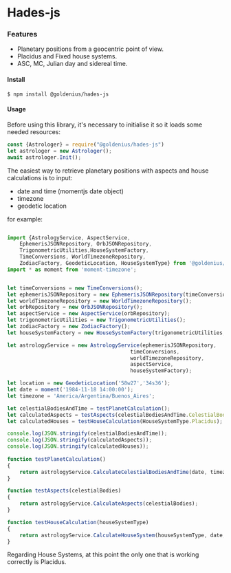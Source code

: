 
# Hades-js

### Features

- Planetary positions from a geocentric point of view.
- Placidus and Fixed house systems.
- ASC, MC, Julian day and sidereal time.

#### Install

`$ npm install @goldenius/hades-js`

#### Usage
Before using this library, it's necessary to initialise it so it loads some needed resources:
```javascript
const {Astrologer} = require("@goldenius/hades-js")
let astrologer = new Astrologer();
await astrologer.Init();
```

The easiest way to retrieve planetary positions with aspects and house calculations is to input:
- date and time (momentjs date object)
- timezone
- geodetic location

for example:
```javascript

import {AstrologyService, AspectService, 
    EphemerisJSONRepository, OrbJSONRepository, 
    TrigonometricUtilities,HouseSystemFactory,
    TimeConversions, WorldTimezoneRepository, 
    ZodiacFactory, GeodeticLocation, HouseSystemType} from '@goldenius/hades-js';
import * as moment from 'moment-timezone';


let timeConversions = new TimeConversions();
let ephemerisJSONRepository = new EphemerisJSONRepository(timeConversions);
let worldTimezoneRepository = new WorldTimezoneRepository();
let orbRepository = new OrbJSONRepository();
let aspectService = new AspectService(orbRepository);
let trigonometricUtilities = new TrigonometricUtilities();
let zodiacFactory = new ZodiacFactory();
let houseSystemFactory = new HouseSystemFactory(trigonometricUtilities,zodiacFactory);

let astrologyService = new AstrologyService(ephemerisJSONRepository, 
                                        timeConversions, 
                                        worldTimezoneRepository,
                                        aspectService,
                                        houseSystemFactory);

let location = new GeodeticLocation('58w27','34s36');
let date = moment('1984-11-18 14:00:00');
let timezone = 'America/Argentina/Buenos_Aires';

let celestialBodiesAndTime = testPlanetCalculation();
let calculatedAspects = testAspects(celestialBodiesAndTime.CelestialBodies);
let calculatedHouses = testHouseCalculation(HouseSystemType.Placidus);

console.log(JSON.stringify(celestialBodiesAndTime));
console.log(JSON.stringify(calculatedAspects));
console.log(JSON.stringify(calculatedHouses));
                                        
function testPlanetCalculation()
{
    return astrologyService.CalculateCelestialBodiesAndTime(date, timezone, location);
}

function testAspects(celestialBodies)
{
    return astrologyService.CalculateAspects(celestialBodies);
}

function testHouseCalculation(houseSystemType)
{
    return astrologyService.CalculateHouseSystem(houseSystemType, date, timezone, location);
}
```
Regarding House Systems, at this point the only one that is working correctly is Placidus.